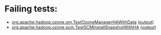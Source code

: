 # Failing tests: 

 * [org.apache.hadoop.ozone.om.TestOzoneManagerHAWithData](hadoop-ozone/integration-test/org.apache.hadoop.ozone.om.TestOzoneManagerHAWithData.txt) ([output](hadoop-ozone/integration-test/org.apache.hadoop.ozone.om.TestOzoneManagerHAWithData-output.txt))
 * [org.apache.hadoop.ozone.scm.TestSCMInstallSnapshotWithHA](hadoop-ozone/integration-test/org.apache.hadoop.ozone.scm.TestSCMInstallSnapshotWithHA.txt) ([output](hadoop-ozone/integration-test/org.apache.hadoop.ozone.scm.TestSCMInstallSnapshotWithHA-output.txt))
